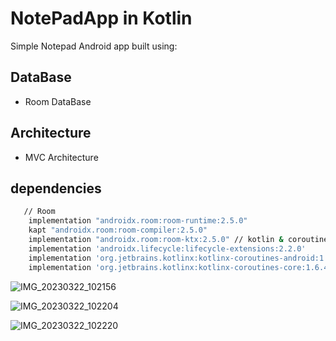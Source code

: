 
# NotePadApp in Kotlin

Simple Notepad Android app built using:


## DataBase

 - Room DataBase

 ## Architecture

 - MVC Architecture


## dependencies

```bash
   // Room
    implementation "androidx.room:room-runtime:2.5.0"
    kapt "androidx.room:room-compiler:2.5.0"
    implementation "androidx.room:room-ktx:2.5.0" // kotlin & coroutine support
    implementation 'androidx.lifecycle:lifecycle-extensions:2.2.0'
    implementation 'org.jetbrains.kotlinx:kotlinx-coroutines-android:1.6.4'
    implementation 'org.jetbrains.kotlinx:kotlinx-coroutines-core:1.6.4'
```

![IMG_20230322_102156](https://user-images.githubusercontent.com/97946979/226828823-42e68840-cf3d-428d-afc9-fadf0387c4a1.jpg)

![IMG_20230322_102204](https://user-images.githubusercontent.com/97946979/226828854-1b5ef78d-37be-47d1-8e30-d34073e2d12d.jpg)

![IMG_20230322_102220](https://user-images.githubusercontent.com/97946979/226828867-076bbf87-459c-497b-8e6b-80b6af1a0a28.jpg)
